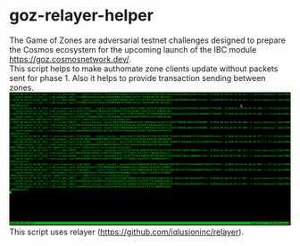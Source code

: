 # goz-relayer-helper

The Game of Zones are adversarial testnet challenges designed to prepare the Cosmos ecosystem for the upcoming launch of the IBC module https://goz.cosmosnetwork.dev/.  
This script helps to make authomate zone clients update without packets sent for phase 1. Also it helps to provide transaction sending between zones.
![script result](/img/goz-relayer-helper.png)  
This script uses relayer (https://github.com/iqlusioninc/relayer).
